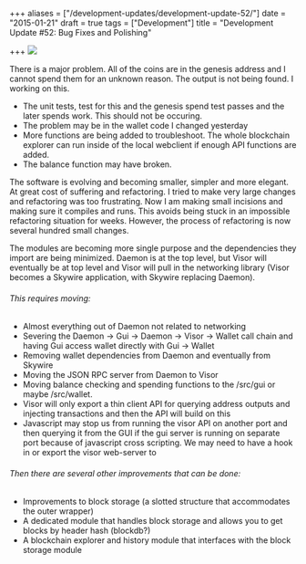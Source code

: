 +++
aliases = ["/development-updates/development-update-52/"]
date = "2015-01-21"
draft = true
tags = ["Development"]
title = "Development Update #52: Bug Fixes and Polishing"

+++
![](/img/dev-update-52-1.png)

There is a major problem. All of the coins are in the genesis address and I cannot spend them for an unknown reason. The output is not being found. I working on this.

- The unit tests, test for this and the genesis spend test passes and the later spends work. This should not be occuring.
- The problem may be in the wallet code I changed yesterday
- More functions are being added to troubleshoot. The whole blockchain explorer can run inside of the local webclient if enough API functions are added.
- The balance function may have broken.

The software is evolving and becoming smaller, simpler and more elegant. At great cost of suffering and refactoring. I tried to make very large changes and refactoring was too frustrating. Now I am making small incisions and making sure it compiles and runs. This avoids being stuck in an impossible refactoring situation for weeks. However, the process of refactoring is now several hundred small changes.

The modules are becoming more single purpose and the dependencies they import are being minimized. Daemon is at the top level, but Visor will eventually be at top level and Visor will pull in the networking library (Visor becomes a Skywire application, with Skywire replacing Daemon).

###### This requires moving:

- Almost everything out of Daemon not related to networking
- Severing the Daemon -> Gui -> Daemon -> Visor -> Wallet call chain and having Gui access wallet directly with Gui -> Wallet
- Removing wallet dependencies from Daemon and eventually from Skywire
- Moving the JSON RPC server from Daemon to Visor
- Moving balance checking and spending functions to the /src/gui or maybe /src/wallet.
- Visor will only export a thin client API for querying address outputs and injecting transactions and then the API will build on this
- Javascript may stop us from running the visor API on another port and then querying it from the GUI if the gui server is running on separate port because of javascript cross scripting. We may need to have a hook in or export the visor web-server to

###### Then there are several other improvements that can be done:

- Improvements to block storage (a slotted structure that accommodates the outer wrapper)
- A dedicated module that handles block storage and allows you to get blocks by header hash (blockdb?)
- A blockchain explorer and history module that interfaces with the block storage module
